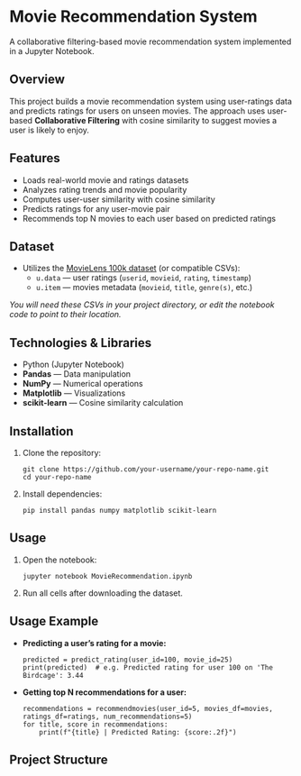 # Movie Recommendation System

A collaborative filtering-based movie recommendation system implemented in a Jupyter Notebook.

## Overview

This project builds a movie recommendation system using user-ratings data and predicts ratings for users on unseen movies. The approach uses user-based **Collaborative Filtering** with cosine similarity to suggest movies a user is likely to enjoy.

## Features

- Loads real-world movie and ratings datasets
- Analyzes rating trends and movie popularity
- Computes user-user similarity with cosine similarity
- Predicts ratings for any user-movie pair
- Recommends top N movies to each user based on predicted ratings

## Dataset

- Utilizes the [MovieLens 100k dataset](https://grouplens.org/datasets/movielens/100k/) (or compatible CSVs):
  - `u.data` — user ratings (`userid`, `movieid`, `rating`, `timestamp`)
  - `u.item` — movies metadata (`movieid`, `title`, `genre(s)`, etc.)

_You will need these CSVs in your project directory, or edit the notebook code to point to their location._

## Technologies & Libraries

- Python (Jupyter Notebook)
- **Pandas** — Data manipulation
- **NumPy** — Numerical operations
- **Matplotlib** — Visualizations
- **scikit-learn** — Cosine similarity calculation

## Installation

1. Clone the repository:
    ```
    git clone https://github.com/your-username/your-repo-name.git
    cd your-repo-name
    ```
2. Install dependencies:
    ```
    pip install pandas numpy matplotlib scikit-learn
    ```

## Usage

1. Open the notebook:
    ```
    jupyter notebook MovieRecommendation.ipynb
    ```

2. Run all cells after downloading the dataset.

## Usage Example

- **Predicting a user’s rating for a movie:**

    ```
    predicted = predict_rating(user_id=100, movie_id=25)
    print(predicted)  # e.g. Predicted rating for user 100 on 'The Birdcage': 3.44
    ```

- **Getting top N recommendations for a user:**

    ```
    recommendations = recommendmovies(user_id=5, movies_df=movies, ratings_df=ratings, num_recommendations=5)
    for title, score in recommendations:
        print(f"{title} | Predicted Rating: {score:.2f}")
    ```
## Project Structure

